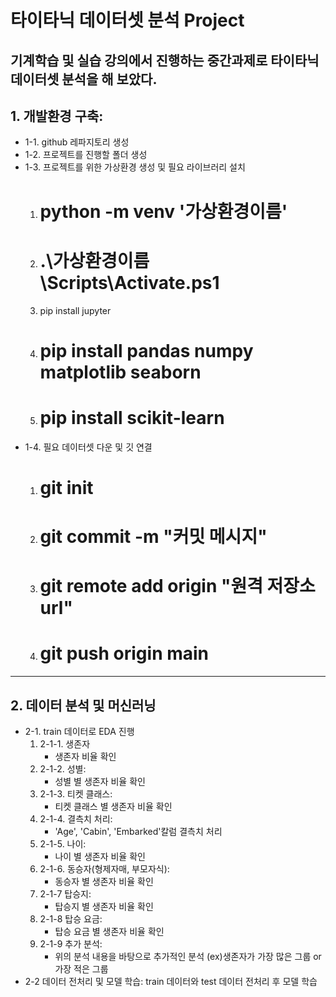 #  타이타닉 데이터셋 분석 Project
기계학습 및 실습 강의에서 진행하는 중간과제로 타이타닉 데이터셋 분석을 해 보았다.
---
## 1. 개발환경 구축:
- 1-1. github 레파지토리 생성
- 1-2. 프로젝트를 진행할 폴더 생성
- 1-3. 프로젝트를 위한 가상환경 생성 및 필요 라이브러리 설치
    1. # python -m venv '가상환경이름'
    2. # .\가상환경이름\Scripts\Activate.ps1
    3.  pip install jupyter
    4. # pip install pandas numpy matplotlib seaborn
    5. # pip install scikit-learn 
- 1-4. 필요 데이터셋 다운 및 깃 연결 
    1. # git init
    2. # git commit -m "커밋 메시지"
    3. # git remote add origin "원격 저장소 url"
    4. # git push origin main
---
## 2. 데이터 분석 및 머신러닝
- 2-1. train 데이터로 EDA 진행
    1. 2-1-1. 생존자
        - 생존자 비율 확인
    2. 2-1-2. 성별:
        - 성별 별 생존자 비율 확인
    3. 2-1-3. 티켓 클래스:
        - 티켓 클래스 별 생존자 비율 확인
    4. 2-1-4. 결측치 처리:
        - 'Age', 'Cabin', 'Embarked'칼럼 결측치 처리
    5. 2-1-5. 나이:
        - 나이 별 생존자 비율 확인
    6. 2-1-6. 동승자(형제자매, 부모자식):
        - 동승자 별 생존자 비율 확인
    7. 2-1-7 탑승지:
        - 탑승지 별 생존자 비율 확인
    8. 2-1-8 탑승 요금:
        - 탑승 요금 별 생존자 비율 확인
    9. 2-1-9 추가 분석:
        - 위의 분석 내용을 바탕으로 추가적인 분석 (ex)생존자가 가장 많은 그룹 or 가장 적은 그룹
- 2-2 데이터 전처리 및 모델 학습:
train 데이터와 test 데이터 전처리 후 모델 학습